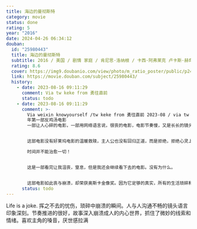 ```yaml
---
title: 海边的曼彻斯特
category: movie
status: done
rating: 5
year: "2016"
date: 2024-04-26 06:34:12
douban:
  id: "25980443"
  title: 海边的曼彻斯特
  subtitle: 2016 / 美国 / 剧情 家庭 / 肯尼思·洛纳根 / 卡西·阿弗莱克 卢卡斯·赫奇斯
  rating: 8.6
  cover: https://img9.doubanio.com/view/photo/m_ratio_poster/public/p2421855655.jpg
  link: https://movie.douban.com/subject/25980443/
  history:
    - date: 2023-08-16 09:11:29
      comment: Via tw keke from 勇往直前
      status: todo
    - date: 2023-08-16 09:11:29
      comment: >-
        Via weixin knowyourself /tw keke from 勇往直前 2023-08 / via tw Zoey
        年第一部反鸡汤电影
        一部让人心碎的电影，一部用网络语言说，很丧的电影，电影节奏慢，又是长长的镜头，对话极少，像极了无声胜有声的一首散文诗。电影几乎没有激烈的冲突，也没有出人意料的反转，但是它与此刻当下产生共振。


        这部电影没有好莱坞电影的温暖救赎，主人公也没有回归正道，而是拒绝，拒绝心灵上的解脱，拒绝与自己的过去和解。

        时间并不能治愈一切！


        这是一部看完让我沮丧，窒息，但是我还会继续看下去的电影。没有为什么。


        这部电影如此丧与崩溃，却荣获奥斯卡金像奖。因为它足够的真实，所有的生活琐碎和生活悲伤的细节同时发生，产生了一种巨大的能量，那些打在心头的结，不必解开。 
      status: todo
---
```


Life is a joke. 挥之不去的忧伤，琐碎中崩溃的瞬间。人与人沟通不畅的镜头语言印象深刻。节奏推进的很好，故事深入崩溃成人的内心世界，抓住了微妙的线索和情绪。喜欢主角的嗓音，厌世感拉满
